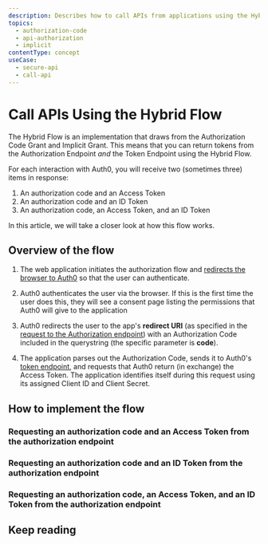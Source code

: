 ```yaml
---
description: Describes how to call APIs from applications using the Hybrid Flow
topics:
  - authorization-code
  - api-authorization
  - implicit
contentType: concept
useCase:
  - secure-api
  - call-api
---
```

# Call APIs Using the Hybrid Flow

The Hybrid Flow is an implementation that draws from the Authorization Code Grant and Implicit Grant. This means that you can return tokens from the Authorization Endpoint *and* the Token Endpoint using the Hybrid Flow.

For each interaction with Auth0, you will receive two (sometimes three) items in response:

1. An authorization code and an Access Token
1. An authorization code and an ID Token
1. An authorization code, an Access Token, and an ID Token

In this article, we will take a closer look at how this flow works.

## Overview of the flow

1. The web application initiates the authorization flow and [redirects the browser to Auth0](/api/authentication#authorization-code-grant) so that the user can authenticate.

1. Auth0 authenticates the user via the browser. If this is the first time the user does this, they will see a consent page listing the permissions that Auth0 will give to the application

1. Auth0 redirects the user to the app's **redirect URI** (as specified in the [request to the Authorization endpoint](/api/authentication#authorization-code-grant)) with an Authorization Code included in the querystring (the specific parameter is **code**).

1. The application parses out the Authorization Code, sends it to Auth0's [token endpoint](/api/authentication?http#authorization-code), and requests that Auth0 return (in exchange) the Access Token. The application identifies itself during this request using its assigned Client ID and Client Secret.

## How to implement the flow

### Requesting an authorization code and an Access Token from the authorization endpoint

### Requesting an authorization code and an ID Token from the authorization endpoint

### Requesting an authorization code, an Access Token, and an ID Token from the authorization endpoint

## Keep reading